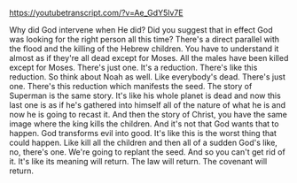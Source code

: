 https://youtubetranscript.com/?v=Ae_GdY5lv7E

 Why did God intervene when He did? Did you suggest that in effect God was looking for the right person all this time? There's a direct parallel with the flood and the killing of the Hebrew children. You have to understand it almost as if they're all dead except for Moses. All the males have been killed except for Moses. There's just one. It's a reduction. There's like this reduction. So think about Noah as well. Like everybody's dead. There's just one. There's this reduction which manifests the seed. The story of Superman is the same story. It's like his whole planet is dead and now this last one is as if he's gathered into himself all of the nature of what he is and now he is going to recast it. And then the story of Christ, you have the same image where the king kills the children. And it's not that God wants that to happen. God transforms evil into good. It's like this is the worst thing that could happen. Like kill all the children and then all of a sudden God's like, no, there's one. We're going to replant the seed. And so you can't get rid of it. It's like its meaning will return. The law will return. The covenant will return.